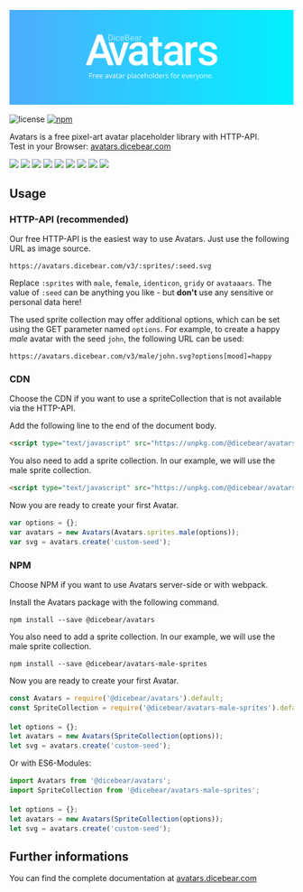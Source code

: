 ![DiceBear Avatars](./banner.svg)

![license](https://img.shields.io/github/license/dicebear/avatars.svg)
[![npm](https://img.shields.io/npm/v/@dicebear/avatars.svg)](https://www.npmjs.com/package/@dicebear/avatars)

Avatars is a free pixel-art avatar placeholder library with HTTP-API.  
Test in your Browser: [avatars.dicebear.com](https://avatars.dicebear.com)

<p>
    <img src="https://avatars.dicebear.com/v3/male/1.svg" width="60" />
    <img src="https://avatars.dicebear.com/v3/female/2.svg" width="60" />
    <img src="https://avatars.dicebear.com/v3/identicon/3.svg" width="60" />
    <img src="https://avatars.dicebear.com/v3/male/4.svg" width="60" />
    <img src="https://avatars.dicebear.com/v3/female/5.svg" width="60" />
    <img src="https://avatars.dicebear.com/v3/identicon/6.svg" width="60" />
    <img src="https://avatars.dicebear.com/v3/male/7.svg" width="60" />
    <img src="https://avatars.dicebear.com/v3/female/8.svg" width="60" />
    <img src="https://avatars.dicebear.com/v3/identicon/9.svg" width="60" />
</p>

## Usage

### HTTP-API (recommended)

Our free HTTP-API is the easiest way to use Avatars. Just use the following URL as image source.

    https://avatars.dicebear.com/v3/:sprites/:seed.svg

Replace `:sprites` with `male`, `female`, `identicon`, `gridy` or `avataaars`. The value of `:seed` can be anything you
like - but **don't** use any sensitive or personal data here!

The used sprite collection may offer additional options, which can be set using the GET parameter named `options`.
For example, to create a happy _male_ avatar with the seed `john`, the following URL can be used:

    https://avatars.dicebear.com/v3/male/john.svg?options[mood]=happy

### CDN

Choose the CDN if you want to use a spriteCollection that is not available via the HTTP-API.

Add the following line to the end of the document body.

```html
<script type="text/javascript" src="https://unpkg.com/@dicebear/avatars@2.0.0/dist/avatars.min.js"></script>
```

You also need to add a sprite collection. In our example, we will use the male sprite collection.

```html
<script type="text/javascript" src="https://unpkg.com/@dicebear/avatars-male-sprites@1.0.0/dist/sprites.min.js"></script>
```

Now you are ready to create your first Avatar.

```js
var options = {};
var avatars = new Avatars(Avatars.sprites.male(options));
var svg = avatars.create('custom-seed');
```

### NPM

Choose NPM if you want to use Avatars server-side or with webpack.

Install the Avatars package with the following command.

    npm install --save @dicebear/avatars

You also need to add a sprite collection. In our example, we will use the male sprite collection.

    npm install --save @dicebear/avatars-male-sprites

Now you are ready to create your first Avatar.

```js
const Avatars = require('@dicebear/avatars').default;
const SpriteCollection = require('@dicebear/avatars-male-sprites').default;

let options = {};
let avatars = new Avatars(SpriteCollection(options));
let svg = avatars.create('custom-seed');
```

Or with ES6-Modules:

```js
import Avatars from '@dicebear/avatars';
import SpriteCollection from '@dicebear/avatars-male-sprites';

let options = {};
let avatars = new Avatars(SpriteCollection(options));
let svg = avatars.create('custom-seed');
```

## Further informations

You can find the complete documentation at [avatars.dicebear.com](https://avatars.dicebear.com)
